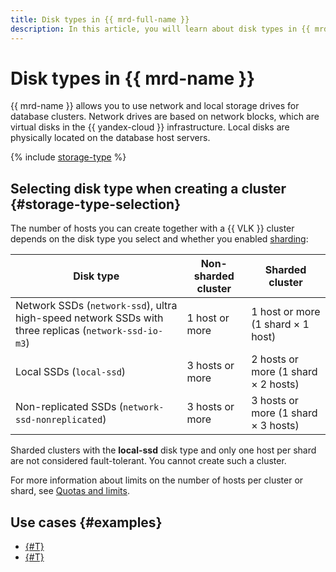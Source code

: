 ```yaml
---
title: Disk types in {{ mrd-full-name }}
description: In this article, you will learn about disk types in {{ mrd-name }} and discover how to select the right disk type when creating a cluster.
---
```


# Disk types in {{ mrd-name }}



{{ mrd-name }} allows you to use network and local storage drives for database clusters. Network drives are based on network blocks, which are virtual disks in the {{ yandex-cloud }} infrastructure. Local disks are physically located on the database host servers.

{% include [storage-type](../../_includes/mdb/mrd/storage-type.md) %}

## Selecting disk type when creating a cluster {#storage-type-selection}

The number of hosts you can create together with a {{ VLK }} cluster depends on the disk type you select and whether you enabled [sharding](./sharding.md):

| Disk type                                                             | Non-sharded cluster  | Sharded cluster    |
| ------------------------------------------------------------------------- | --------------------------------- | ----------------------------------|
| Network SSDs (`network-ssd`), ultra high-speed network SSDs with three replicas (`network-ssd-io-m3`)                           | 1 host or more                         | 1 host or more (1 shard × 1 host)     |
| Local SSDs (`local-ssd`)                           | 3 hosts or more                        | 2 hosts or more (1 shard × 2 hosts)    |
| Non-replicated SSDs (`network-ssd-nonreplicated`)     | 3 hosts or more                        | 3 hosts or more (1 shard × 3 hosts)    |

Sharded clusters with the **local-ssd** disk type and only one host per shard are not considered fault-tolerant. You cannot create such a cluster.

For more information about limits on the number of hosts per cluster or shard, see [Quotas and limits](./limits.md).


## Use cases {#examples}

* [{#T}](../tutorials/redis-as-php-sessions-storage.md)
* [{#T}](../tutorials/data-migration.md)